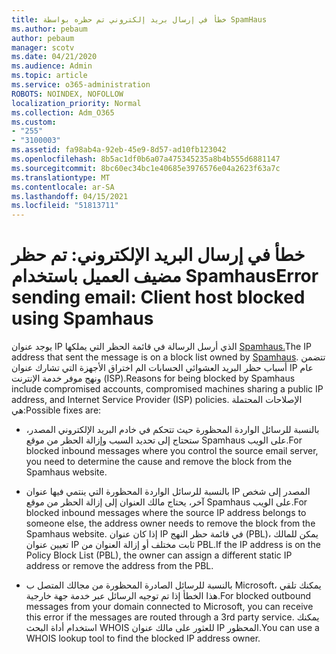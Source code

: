 ```yaml
---
title: خطأ في إرسال بريد إلكتروني تم حظره بواسطة SpamHaus
ms.author: pebaum
author: pebaum
manager: scotv
ms.date: 04/21/2020
ms.audience: Admin
ms.topic: article
ms.service: o365-administration
ROBOTS: NOINDEX, NOFOLLOW
localization_priority: Normal
ms.collection: Adm_O365
ms.custom:
- "255"
- "3100003"
ms.assetid: fa98ab4a-92eb-45e9-8d57-ad10fb123042
ms.openlocfilehash: 8b5ac1df0b6a07a475345235a8b4b555d6881147
ms.sourcegitcommit: 8bc60ec34bc1e40685e3976576e04a2623f63a7c
ms.translationtype: MT
ms.contentlocale: ar-SA
ms.lasthandoff: 04/15/2021
ms.locfileid: "51813711"
---
```

# <a name="error-sending-email-client-host-blocked-using-spamhaus"></a><span data-ttu-id="eff8c-102">خطأ في إرسال البريد الإلكتروني: تم حظر مضيف العميل باستخدام Spamhaus</span><span class="sxs-lookup"><span data-stu-id="eff8c-102">Error sending email: Client host blocked using Spamhaus</span></span>

<span data-ttu-id="eff8c-103">يوجد عنوان IP الذي أرسل الرسالة في قائمة الحظر التي يملكها [Spamhaus.](https://go.microsoft.com/fwlink/p/?linkid=123245)</span><span class="sxs-lookup"><span data-stu-id="eff8c-103">The IP address that sent the message is on a block list owned by [Spamhaus](https://go.microsoft.com/fwlink/p/?linkid=123245).</span></span> <span data-ttu-id="eff8c-104">تتضمن أسباب حظر البريد العشوائي الحسابات الم اختراق الأجهزة التي تشارك عنوان IP عام ونهج موفر خدمة الإنترنت (ISP).</span><span class="sxs-lookup"><span data-stu-id="eff8c-104">Reasons for being blocked by Spamhaus include compromised accounts, compromised machines sharing a public IP address, and Internet Service Provider (ISP) policies.</span></span> <span data-ttu-id="eff8c-105">الإصلاحات المحتملة هي:</span><span class="sxs-lookup"><span data-stu-id="eff8c-105">Possible fixes are:</span></span>
  
- <span data-ttu-id="eff8c-106">بالنسبة للرسائل الواردة المحظورة حيث تتحكم في خادم البريد الإلكتروني المصدر، ستحتاج إلى تحديد السبب وإزالة الحظر من موقع Spamhaus على الويب.</span><span class="sxs-lookup"><span data-stu-id="eff8c-106">For blocked inbound messages where you control the source email server, you need to determine the cause and remove the block from the Spamhaus website.</span></span>

- <span data-ttu-id="eff8c-107">بالنسبة للرسائل الواردة المحظورة التي ينتمي فيها عنوان IP المصدر إلى شخص آخر، يحتاج مالك العنوان إلى إزالة الحظر من موقع Spamhaus على الويب.</span><span class="sxs-lookup"><span data-stu-id="eff8c-107">For blocked inbound messages where the source IP address belongs to someone else, the address owner needs to remove the block from the Spamhaus website.</span></span> <span data-ttu-id="eff8c-108">إذا كان عنوان IP في قائمة حظر النهج (PBL)، يمكن للمالك تعيين عنوان IP ثابت مختلف أو إزالة العنوان من PBL.</span><span class="sxs-lookup"><span data-stu-id="eff8c-108">If the IP address is on the Policy Block List (PBL), the owner can assign a different static IP address or remove the address from the PBL.</span></span>

- <span data-ttu-id="eff8c-109">بالنسبة للرسائل الصادرة المحظورة من مجالك المتصل ب Microsoft، يمكنك تلقي هذا الخطأ إذا تم توجيه الرسائل عبر خدمة جهة خارجية.</span><span class="sxs-lookup"><span data-stu-id="eff8c-109">For blocked outbound messages from your domain connected to Microsoft, you can receive this error if the messages are routed through a 3rd party service.</span></span> <span data-ttu-id="eff8c-110">يمكنك استخدام أداة البحث WHOIS للعثور على مالك عنوان IP المحظور.</span><span class="sxs-lookup"><span data-stu-id="eff8c-110">You can use a WHOIS lookup tool to find the blocked IP address owner.</span></span>
